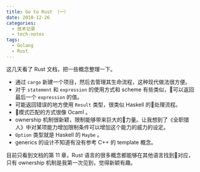```yaml
---
title: Go to Rust （一）
date: 2018-12-26
categories:
  - 技术记录
  - tech-notes
tags: 
  - Golang
  - Rust
---
```


这几天看了 Rust 文档，把一些概念整理一下。

- 通过 `cargo` 新建一个项目，然后去管理其生命流程，这种现代做法很方便。
- 对于 `statement` 和 `expression` 的使用方式和 scheme 有些类似，可以返回最后一个 `expression` 的值。
- 可能返回错误的地方使用 `Result` 类型，很类似 Haskell 的处理流程。
- 模式匹配的方式很像 Ocaml 。
- ownership 机制很新颖，限制能够带来巨大的力量。让我想到了《全职猎人》中对某项能力增加限制条件可以增加这个能力的威力的设定。
- `Option` 类型就是 Haskell 的 `Maybe` 。
- generics 的设计不知道有没有参考 C++ 的 template 概念。

目前只看到文档的第 11 章，Rust 语言的很多概念都能够在其他语言找到对应，只有 ownership 机制是我第一次见到，觉得新颖有趣。
